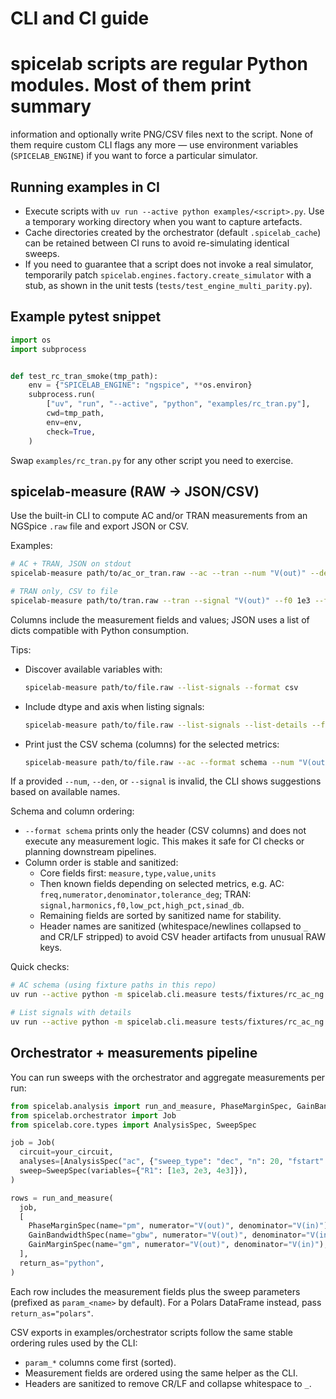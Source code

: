# CLI and CI guide

# spicelab scripts are regular Python modules. Most of them print summary
information and optionally write PNG/CSV files next to the script. None of them
require custom CLI flags any more — use environment variables (`SPICELAB_ENGINE`)
if you want to force a particular simulator.

## Running examples in CI

- Execute scripts with `uv run --active python examples/<script>.py`. Use a
  temporary working directory when you want to capture artefacts.
- Cache directories created by the orchestrator (default `.spicelab_cache`) can
  be retained between CI runs to avoid re-simulating identical sweeps.
- If you need to guarantee that a script does not invoke a real simulator,
  temporarily patch `spicelab.engines.factory.create_simulator` with a stub, as
  shown in the unit tests (`tests/test_engine_multi_parity.py`).

## Example pytest snippet

```python
import os
import subprocess


def test_rc_tran_smoke(tmp_path):
    env = {"SPICELAB_ENGINE": "ngspice", **os.environ}
    subprocess.run(
        ["uv", "run", "--active", "python", "examples/rc_tran.py"],
        cwd=tmp_path,
        env=env,
        check=True,
    )
```

Swap `examples/rc_tran.py` for any other script you need to exercise.

## spicelab-measure (RAW -> JSON/CSV)

Use the built-in CLI to compute AC and/or TRAN measurements from an NGSpice `.raw` file and export JSON or CSV.

Examples:

```bash
# AC + TRAN, JSON on stdout
spicelab-measure path/to/ac_or_tran.raw --ac --tran --num "V(out)" --den "V(in)" --signal "V(out)" --f0 1e3 --format json

# TRAN only, CSV to file
spicelab-measure path/to/tran.raw --tran --signal "V(out)" --f0 1e3 --format csv --out metrics.csv
```

Columns include the measurement fields and values; JSON uses a list of dicts compatible with Python consumption.

Tips:

- Discover available variables with:

  ```bash
  spicelab-measure path/to/file.raw --list-signals --format csv
  ```

- Include dtype and axis when listing signals:

  ```bash
  spicelab-measure path/to/file.raw --list-signals --list-details --format csv
  ```

- Print just the CSV schema (columns) for the selected metrics:

  ```bash
  spicelab-measure path/to/file.raw --ac --format schema --num "V(out)" --den "V(in)"
  ```

If a provided `--num`, `--den`, or `--signal` is invalid, the CLI shows suggestions based on available names.

Schema and column ordering:

- `--format schema` prints only the header (CSV columns) and does not execute any measurement logic. This makes it safe for CI checks or planning downstream pipelines.
- Column order is stable and sanitized:
  - Core fields first: `measure,type,value,units`
  - Then known fields depending on selected metrics, e.g. AC: `freq,numerator,denominator,tolerance_deg`; TRAN: `signal,harmonics,f0,low_pct,high_pct,sinad_db`.
  - Remaining fields are sorted by sanitized name for stability.
  - Header names are sanitized (whitespace/newlines collapsed to `_` and CR/LF stripped) to avoid CSV header artifacts from unusual RAW keys.

Quick checks:

```bash
# AC schema (using fixture paths in this repo)
uv run --active python -m spicelab.cli.measure tests/fixtures/rc_ac_ng.raw --ac --num "V(out)" --den "I(R1)" --format schema

# List signals with details
uv run --active python -m spicelab.cli.measure tests/fixtures/rc_ac_ng.raw --list-signals --list-details --format csv
```

## Orchestrator + measurements pipeline

You can run sweeps with the orchestrator and aggregate measurements per run:

```python
from spicelab.analysis import run_and_measure, PhaseMarginSpec, GainBandwidthSpec, GainMarginSpec
from spicelab.orchestrator import Job
from spicelab.core.types import AnalysisSpec, SweepSpec

job = Job(
  circuit=your_circuit,
  analyses=[AnalysisSpec("ac", {"sweep_type": "dec", "n": 20, "fstart": 10, "fstop": 1e6})],
  sweep=SweepSpec(variables={"R1": [1e3, 2e3, 4e3]}),
)

rows = run_and_measure(
  job,
  [
    PhaseMarginSpec(name="pm", numerator="V(out)", denominator="V(in)"),
    GainBandwidthSpec(name="gbw", numerator="V(out)", denominator="V(in)"),
    GainMarginSpec(name="gm", numerator="V(out)", denominator="V(in)"),
  ],
  return_as="python",
)
```

Each row includes the measurement fields plus the sweep parameters (prefixed as `param_<name>` by default). For a Polars DataFrame instead, pass `return_as="polars"`.

CSV exports in examples/orchestrator scripts follow the same stable ordering rules used by the CLI:

- `param_*` columns come first (sorted).
- Measurement fields are ordered using the same helper as the CLI.
- Headers are sanitized to remove CR/LF and collapse whitespace to `_`.
